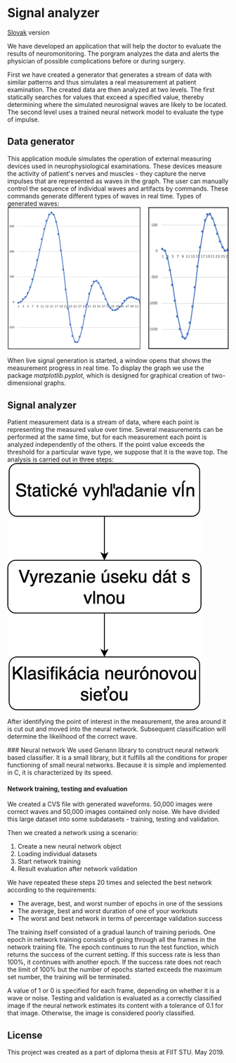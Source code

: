 # Signal analyzer

[Slovak](README.sk.md) version

We have developed an application that will help the doctor to evaluate the results of neuromonitoring. The porgram analyzes the data and alerts the physician of possible complications before or during surgery.

First we have created a generator that generates a stream of data with similar patterns and thus simulates a real measurement at patient examination. The created data are then analyzed at two levels. The first statically searches for values that exceed a specified value, thereby determining where the simulated neurosignal waves are likely to be located. The second level uses a trained neural network model to evaluate the type of impulse.


## Data generator
This application module simulates the operation of external measuring devices used in neurophysiological examinations. These devices measure the activity of patient's nerves and muscles - they capture the nerve impulses that are represented as waves in the graph. The user can manually control the sequence of individual waves and artifacts by commands. These commands generate different types of waves in real time.
Types of generated waves:
![alt text 1](docs/img/wave1.png "wave1")

When live signal generation is started, a window opens that shows the measurement progress in real time. To display the graph we use the package *matplotlib.pyplot*, which is designed for graphical creation of two-dimensional graphs.

## Signal analyzer
Patient measurement data is a stream of data, where each point is representing the measured value over time. Several measurements can be performed at the same time, but for each measurement each point is analyzed independently of the others. If the point value exceeds the threshold for a particular wave type, we suppose that it is the wave top. The analysis is carried out in three steps:
![alt text 1](docs/img/diag1.jpg "diag")

After identifying the point of interest in the measurement, the area around it is cut out and moved into the neural network. Subsequent classification will determine the likelihood of the correct wave. 

### Neural network
We used Genann library to construct neural network based classifier. It is a small library, but it fulfills all the conditions for proper functioning of small neural networks. Because it is simple and implemented in C, it is characterized by its speed.

#### Network training, testing and evaluation
We created a CVS file with generated waveforms. 50,000 images were correct waves and 50,000 images contained only noise. We have divided this large dataset into some subdatasets - training, testing and validation.

Then we created a network using a scenario:
1. Create a new neural network object
2. Loading individual datasets
3. Start network training
4. Result evaluation after network validation

We have repeated these steps 20 times and selected the best network according to the requirements:
* The average, best, and worst number of epochs in one of the sessions
* The average, best and worst duration of one of your workouts
* The worst and best network in terms of percentage validation success

The training itself consisted of a gradual launch of training periods. One epoch in network training consists of going through all the frames in the network training file. The epoch continues to run the test function, which returns the success of the current setting. If this success rate is less than 100%, it continues with another epoch. If the success rate does not reach the limit of 100% but the number of epochs started exceeds the maximum set number, the training will be terminated.

A value of 1 or 0 is specified for each frame, depending on whether it is a wave or noise. Testing and validation is evaluated as a correctly classified image if the neural network estimates its content with a tolerance of 0.1 for that image. Otherwise, the image is considered poorly classified.

## License
This project was created as a part of diploma thesis at FIIT STU. May 2019.
